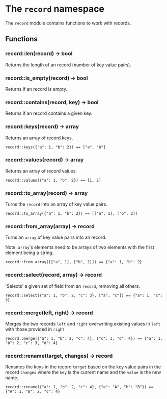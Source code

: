 # The `record` namespace

The `record` module contains functions to work with records.

## Functions

### record::len(record) -> bool

Returns the length of an record (number of key value pairs).

### record::is_empty(record) -> bool

Returns if an record is empty.

### record::contains(record, key) -> bool

Returns if an record contains a given key.

### record::keys(record) -> array

Returns an array of record keys.

```tremor
record::keys({"a": 1, "b": 2}) == ["a", "b"]
```

### record::values(record) -> array

Returns an array of record values.

```tremor
record::values({"a": 1, "b": 2}) == [1, 2]
```

### record::to_array(record) -> array

Turns the `record` into an array of key value pairs.

```tremor
record::to_array({"a": 1, "b": 2}) == [["a", 1], ["b", 2]]
```

### record::from_array(array) -> record

Turns an `array` of key value pairs into an record.

Note: `array`'s elements need to be arrays of two elements with the first element being a string.

```tremor
record::from_array([["a", 1], ["b", 2]]) == {"a": 1, "b": 2}
```

### record::select(record, array) -> record

'Selects' a given set of field from an `record`, removing all others.

```tremor
record::select({"a": 1, "b": 2, "c": 3}, ["a", "c"]) == {"a": 1, "c": 3}
```

### record::merge(left, right) -> record

Merges the two records `left` and `right` overwriting existing values in `left` with those provided in `right`

```tremor
record::merge({"a": 1, "b": 2, "c": 4}, {"c": 3, "d": 4}) == {"a": 1, "b": 2, "c": 3, "d": 4}
```

### record::rename(target, changes) -> record

Renames the keys in the record  `target` based on the key value pairs in the record `changes` where the `key` is the current name and the `value` is the new name.

```tremor
record::rename({"a": 1, "b": 2, "c": 4}, {"a": "A", "b": "B"}) == {"A": 1, "B": 2, "c": 4}
```
